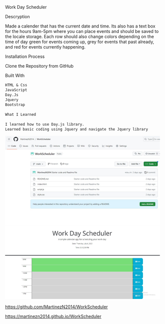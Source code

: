Work Day Scheduler

Descryption

Made a calender that has the current date and time.
Its also has a text box for the hours 9am-5pm where you can place events and should be saved to the locale storage.
Each row should also change colors depending on the time of day green for events coming up, grey for events that past already,
and red for events currently happening.

Installation Process

Clone the Repository from GitHub

Built With

    HTML & Css
    JavaScript
    Day.Js
    Jquery
    Bootstrap

    What I Learned

    I learned how to use Day.js library.
    Learned basic coding using Jquery and navigate the Jquery library

![Github](./assets/images/RepoImg.jpg)
![WorkDayScheduler](./assets/images/schedulerImg.jpg)

https://github.com/MartinezN2014/WorkScheduler

https://martinezn2014.github.io/WorkScheduler
